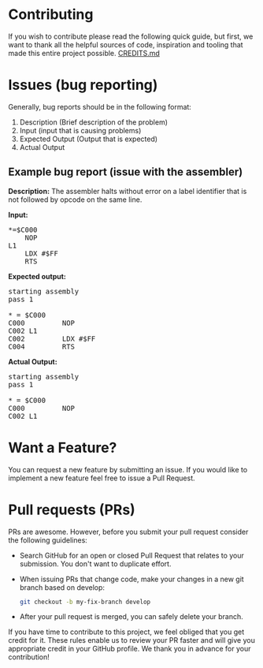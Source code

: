 Contributing
============

If you wish to contribute please read the following quick guide, but first, we want to thank all the helpful sources of code, inspiration and tooling that made this entire project possible. [CREDITS.md](docs/CREDITS.md)


# Issues (bug reporting)
Generally, bug reports should be in the following format:

 1. Description (Brief description of the problem)
 2. Input (input that is causing problems)
 3. Expected Output (Output that is expected)
 4. Actual Output

## Example bug report (issue with the assembler)

**Description:**
The assembler halts without error on a label identifier that is not followed by opcode on the same line. 

**Input:**
    
<pre>
*=$C000
    NOP
L1  
    LDX #$FF
    RTS
</pre>

**Expected output:**

<pre>
starting assembly
pass 1

* = $C000
C000         NOP
C002 L1 
C002         LDX #$FF
C004         RTS
</pre>


**Actual Output:**
<pre>
starting assembly
pass 1

* = $C000
C000         NOP
C002 L1 
</pre>

# Want a Feature?
You can request a new feature by submitting an issue. If you would like to implement a new feature feel free to issue a Pull Request.

# Pull requests (PRs)
PRs are awesome. However, before you submit your pull request consider the following guidelines:

 - Search GitHub for an open or closed Pull Request that relates to your submission. You don't want to duplicate effort.
 - When issuing PRs that change code, make your changes in a new git branch based on develop:

   ```bash
   git checkout -b my-fix-branch develop
   ```

 <!-- - Run the full test suite before submitting and make sure all tests pass (obviously =P).
 - Try to follow our [**coding style rules**]().
   Breaking them prevents the PR to pass the tests.
 - Refrain from fixing multiple issues in the same pull request. It's preferable to open multiple small PRs instead of one
   hard to review big one. Also, don't reuse old forks (or PRs) to fix new issues.
 - If the PR introduces a new feature or fixes an issue, please add the appropriate test case.)
 - We use commit notes to generate the changelog. It's extremely helpful if your commit messages adhere to the
 [**Git Commit Guidelines**](). 
 - If we suggest changes then:
   - Make the required updates.
   - Re-run the Angular test suite to ensure tests are still passing.
   - Rebase your branch and force push to your GitHub repository (this will update your Pull Request):

   ```bash
   git rebase develop -i
   git push origin my-fix-branch -f
   ```
   -->
 - After your pull request is merged, you can safely delete your branch.

If you have time to contribute to this project, we feel obliged that you get credit for it.
These rules enable us to review your PR faster and will give you appropriate credit in your GitHub profile.
We thank you in advance for your contribution!

<!--# Joining the team
We're looking for members to help maintaining the AppleII IDE.
Please see [this issue]() to express interest or comment on this note.-->
